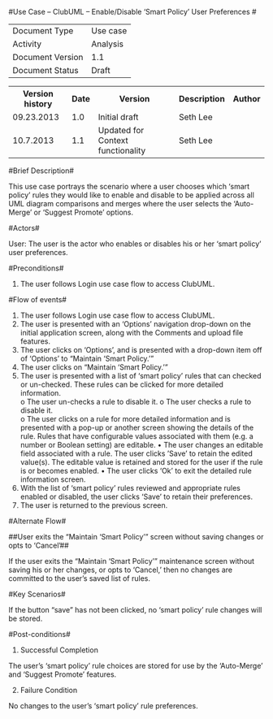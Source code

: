 #Use Case – ClubUML – Enable/Disable ‘Smart Policy’ User Preferences #

<TABLE>
<TR><TD>Document Type</TD><TD>Use case</TD></TR>
<TR><TD>Activity</TD><TD>Analysis</TD></TR>
<TR><TD>Document Version</TD><TD>1.1</TD></TR>
<TR><TD>Document Status</TD><TD>Draft</TD></TR>
</TABLE>

<TABLE>
<TR><TH>Version history</TH><TH>Date</TH><TH>Version</TH><TH>Description</TH><TH>Author</TH></TR>
<TR><TD>09.23.2013</TD><TD>1.0</TD><TD>Initial draft</TD><TD>Seth Lee</TD></TR>
<TR><TD>10.7.2013</TD><TD>1.1</TD><TD>Updated for Context functionality</TD><TD>Seth Lee</TD></TR>
</TABLE>

#Brief Description#

This use case portrays the scenario where a user chooses which ‘smart policy’ rules they would like to enable and disable to be applied across all UML diagram comparisons and merges where the user selects the ‘Auto-Merge’ or ‘Suggest Promote’ options.

#Actors#

User: The user is the actor who enables or disables his or her ‘smart policy’ user preferences.

#Preconditions#

1.	The user follows Login use case flow to access ClubUML.
	
#Flow of events#

1.	The user follows Login use case flow to access ClubUML.
2.	The user is presented with an ‘Options’ navigation drop-down on the initial application screen, along with the Comments and upload file features.  
3.	The user clicks on ‘Options’, and is presented with a drop-down item off of ‘Options’ to “Maintain ‘Smart Policy.’”  
4.	The user clicks on “Maintain ‘Smart Policy.’”
5.	The user is presented with a list of ‘smart policy’ rules that can checked or un-checked.  These rules can be clicked for more detailed information.  
o	The user un-checks a rule to disable it.
o	The user checks a rule to disable it.  
o	The user clicks on a rule for more detailed information and is presented with a pop-up or another screen showing the details of the rule.  Rules that have configurable values associated with them (e.g. a number or Boolean setting) are editable. 
•	The user changes an editable field associated with a rule.  The user clicks ’Save’ to retain the edited value(s).  The editable value is retained and stored for the user if the rule is or becomes enabled.
•	The user clicks ‘Ok’ to exit the detailed rule information screen.
6.	With the list of ‘smart policy’ rules reviewed and appropriate rules enabled or disabled, the user clicks ‘Save’ to retain their preferences.
7.	The user is returned to the previous screen.

#Alternate Flow#

##User exits the “Maintain ‘Smart Policy’” screen without saving changes or opts to ‘Cancel’##

If the user exits the “Maintain ‘Smart Policy’” maintenance screen without saving his or her changes, or opts to ‘Cancel,’ then no changes are committed to the user’s saved list of rules.

#Key Scenarios#

If the button “save” has not been clicked, no ‘smart policy’ rule changes will be stored.

#Post-conditions#

1.	Successful Completion

The user’s ‘smart policy’ rule choices are stored for use by the ‘Auto-Merge’ and ‘Suggest Promote’ features.

2.	Failure Condition

No changes to the user’s ‘smart policy’ rule preferences.

